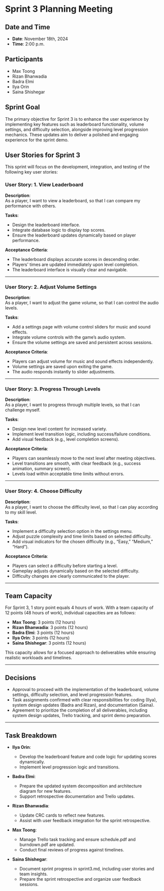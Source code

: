 # Sprint 3 Planning Meeting

## Date and Time
- **Date**: November 18th, 2024
- **Time**: 2:00 p.m.

## Participants
- Max Toong  
- Rizan Bhanwadia  
- Badra Elmi  
- Ilya Orin  
- Saina Shishegar  

## Sprint Goal
The primary objective for Sprint 3 is to enhance the user experience by implementing key features such as leaderboard functionality, volume settings, and difficulty selection, alongside improving level progression mechanics. These updates aim to deliver a polished and engaging experience for the sprint demo.

## User Stories for Sprint 3
This sprint will focus on the development, integration, and testing of the following key user stories:

### User Story: 1. View Leaderboard
**Description**:  
As a player, I want to view a leaderboard, so that I can compare my performance with others.

**Tasks**:  
- Design the leaderboard interface.  
- Integrate database logic to display top scores.  
- Ensure the leaderboard updates dynamically based on player performance.

**Acceptance Criteria**:  
- The leaderboard displays accurate scores in descending order.  
- Players' times are updated immediately upon level completion.  
- The leaderboard interface is visually clear and navigable.

---

### User Story: 2. Adjust Volume Settings
**Description**:  
As a player, I want to adjust the game volume, so that I can control the audio levels.

**Tasks**:  
- Add a settings page with volume control sliders for music and sound effects.  
- Integrate volume controls with the game’s audio system.  
- Ensure the volume settings are saved and persistent across sessions.

**Acceptance Criteria**:  
- Players can adjust volume for music and sound effects independently.  
- Volume settings are saved upon exiting the game.  
- The audio responds instantly to slider adjustments.

---

### User Story: 3. Progress Through Levels
**Description**:  
As a player, I want to progress through multiple levels, so that I can challenge myself.

**Tasks**:  
- Design new level content for increased variety.  
- Implement level transition logic, including success/failure conditions.  
- Add visual feedback (e.g., level completion screens).

**Acceptance Criteria**:  
- Players can seamlessly move to the next level after meeting objectives.  
- Level transitions are smooth, with clear feedback (e.g., success animation, summary screen).  
- Levels load within acceptable time limits without errors.

---

### User Story: 4. Choose Difficulty
**Description**:  
As a player, I want to choose the difficulty level, so that I can play according to my skill level.

**Tasks**:  
- Implement a difficulty selection option in the settings menu.  
- Adjust puzzle complexity and time limits based on selected difficulty.  
- Add visual indicators for the chosen difficulty (e.g., “Easy,” “Medium,” “Hard”).

**Acceptance Criteria**:  
- Players can select a difficulty before starting a level.  
- Gameplay adjusts dynamically based on the selected difficulty.  
- Difficulty changes are clearly communicated to the player.

---

## Team Capacity
For Sprint 3, 1 story point equals 4 hours of work. With a team capacity of 12 points (48 hours of work), individual capacities are as follows:

- **Max Toong**: 3 points (12 hours)  
- **Rizan Bhanwadia**: 3 points (12 hours)  
- **Badra Elmi**: 3 points (12 hours)  
- **Ilya Orin**: 3 points (12 hours)  
- **Saina Shishegar**: 3 points (12 hours)  

This capacity allows for a focused approach to deliverables while ensuring realistic workloads and timelines.

---

## Decisions
- Approval to proceed with the implementation of the leaderboard, volume settings, difficulty selection, and level progression features.  
- Task assignments confirmed with clear responsibilities for coding (Ilya), system design updates (Badra and Rizan), and documentation (Saina).  
- Agreement to prioritize the completion of all deliverables, including system design updates, Trello tracking, and sprint demo preparation.

---

## Task Breakdown

- **Ilya Orin**:  
  - Develop the leaderboard feature and code logic for updating scores dynamically.  
  - Implement level progression logic and transitions.

- **Badra Elmi**:  
  - Prepare the updated system decomposition and architecture diagram for new features.  
  - Support retrospective documentation and Trello updates.

- **Rizan Bhanwadia**:  
  - Update CRC cards to reflect new features.  
  - Assist with user feedback integration for the sprint retrospective.

- **Max Toong**:  
  - Manage Trello task tracking and ensure schedule.pdf and burndown.pdf are updated.  
  - Conduct final reviews of progress against timelines.

- **Saina Shishegar**:  
  - Document sprint progress in sprint3.md, including user stories and team insights.  
  - Prepare the sprint retrospective and organize user feedback sessions.
